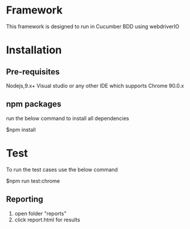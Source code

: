 # Framework
This framework is designed to run in Cucumber BDD using webdriverIO

# Installation

## Pre-requisites
Nodejs,9.x+
Visual studio or any other IDE which supports 
Chrome 90.0.x

## npm packages

run the below command to install all dependencies

$npm install

# Test
To run the test cases use the below command

$npm run test:chrome

## Reporting

1) open folder "reports"
2) click report.html for results

